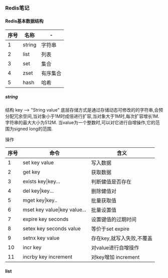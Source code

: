 ### Redis笔记

#### Redis基本数据结构

序号|名称|-
--|--|--
1|string|字符串
2|list|列表
3|set|集合
4|zset|有序集合
5|hash|哈希

##### string
 结构 key --> "String value"
 底层存储方式是通过存储动态可修改的的字符串,会预分配冗余空间,当对象小于1M时成倍进行扩容,当对象大于1M时,每次扩容增长1M.字符串的最大大小为512M.
 当value为一个整数时,可以对它进行自增操作,它的范围为signed long的范围.

 操作

 序号|命令|含义
 --|--|--
 1|set key value|写入数据
 2|get key|获取数据
 3|exists key\|key...|判断健值是否存在
 4|del key\|key...|删除健值对
 5|mget key\|key..|批量获取值
 6|mset key value\|key value...|批量设置值
 7|expire key seconds|设置键值的过期时间
 8|setex key seconds value| 等价于set expire
 9|setnx key value|存在key,就写入失败,不覆盖
10|incr key|对value进行自增操作
11|incrby key increment|对key增加 increment

#### list

 
